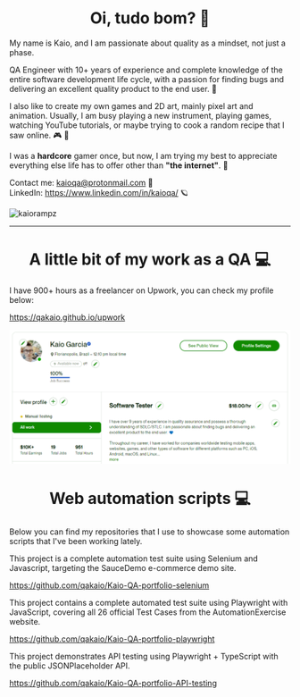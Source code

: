 <h1 align="center">Oi, tudo bom? 💙</h1>

<p>
My name is Kaio, and I am passionate about quality as a mindset, not just a phase.

QA Engineer with 10+ years of experience and complete knowledge of the entire software development life cycle, with a passion for finding bugs and delivering an excellent quality product to the end user. 💙

I also like to create my own games and 2D art, mainly pixel art and animation. Usually, I am busy playing a new instrument, playing games, watching YouTube tutorials, or maybe trying to cook a random recipe that I saw online. 🎮 🍖

I was a <b>hardcore</b> gamer once, but now, I am trying my best to appreciate everything else life has to offer other than <b>"the internet"</b>. 🌈   

Contact me: kaioqa@protonmail.com 🙂  
LinkedIn: https://www.linkedin.com/in/kaioqa/ 🪐  
</p>

<p align="left"> <img src="https://komarev.com/ghpvc/?username=kaiorampz" alt="kaiorampz" /> </p>
<hr>
<h1 align="center">A little bit of my work as a QA 💻</h1>
<p>
I have 900+ hours as a freelancer on Upwork, you can check my profile below:

https://qakaio.github.io/upwork
  
<img src="upwork.png"></img>

</p>
<h1 align="center">Web automation scripts 💻 </h1>
<p>
<h5></h5>Below you can find my repositories that I use to showcase some automation scripts that I've been working lately.</h5>

This project is a complete automation test suite using Selenium and Javascript, targeting the SauceDemo e-commerce demo site.

https://github.com/qakaio/Kaio-QA-portfolio-selenium


This project contains a complete automated test suite using Playwright with JavaScript, covering all 26 official Test Cases from the AutomationExercise website.

https://github.com/qakaio/Kaio-QA-portfolio-playwright


This project demonstrates API testing using Playwright + TypeScript with the public JSONPlaceholder API.

https://github.com/qakaio/Kaio-QA-portfolio-API-testing
</p>

